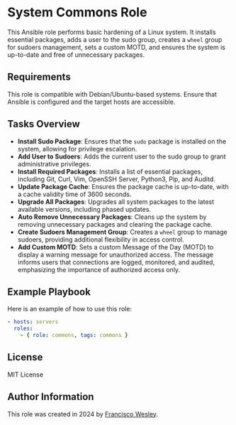 System Commons Role
===================

This Ansible role performs basic hardening of a Linux system. It installs essential packages, adds a user to the sudo group, creates a `wheel` group for sudoers management, sets a custom MOTD, and ensures the system is up-to-date and free of unnecessary packages.

## Requirements

This role is compatible with Debian/Ubuntu-based systems. Ensure that Ansible is configured and the target hosts are accessible.

## Tasks Overview

- **Install Sudo Package**: Ensures that the `sudo` package is installed on the system, allowing for privilege escalation.
- **Add User to Sudoers**: Adds the current user to the sudo group to grant administrative privileges.
- **Install Required Packages**: Installs a list of essential packages, including Git, Curl, Vim, OpenSSH Server, Python3, Pip, and Auditd.
- **Update Package Cache**: Ensures the package cache is up-to-date, with a cache validity time of 3600 seconds.
- **Upgrade All Packages**: Upgrades all system packages to the latest available versions, including phased updates.
- **Auto Remove Unnecessary Packages**: Cleans up the system by removing unnecessary packages and clearing the package cache.
- **Create Sudoers Management Group**: Creates a `wheel` group to manage sudoers, providing additional flexibility in access control.
- **Add Custom MOTD**: Sets a custom Message of the Day (MOTD) to display a warning message for unauthorized access. The message informs users that connections are logged, monitored, and audited, emphasizing the importance of authorized access only.

## Example Playbook

Here is an example of how to use this role:

```yaml
- hosts: servers
  roles:
    - { role: commons, tags: commons }
```

License
-------
MIT License

Author Information
------------------
This role was created in 2024 by [Francisco Wesley](https://github.com/FWesleycosta).
